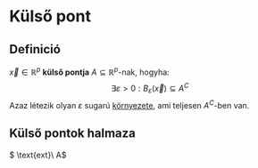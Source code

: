 # Külső pont

## Definició
$\vec{x} \in \mathbb{R}^p$ **külső pontja** $A \subseteq \mathbb{R}^p$-nak, hogyha:
$$ \exists \varepsilon>0: B_{\varepsilon}(\vec{x})\subseteq A^C $$
Azaz létezik olyan $\varepsilon$ sugarú [környezete](kornyezet.md), ami teljesen $A^C$-ben van.

## Külső pontok halmaza
$ \text{ext}\ A$ 